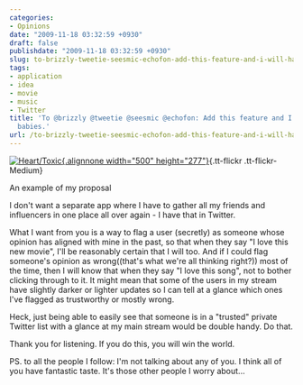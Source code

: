 ```yaml
---
categories:
- Opinions
date: "2009-11-18 03:32:59 +0930"
draft: false
publishdate: "2009-11-18 03:32:59 +0930"
slug: to-brizzly-tweetie-seesmic-echofon-add-this-feature-and-i-will-have-your-babies
tags:
- application
- idea
- movie
- music
- Twitter
title: 'To @brizzly @tweetie @seesmic @echofon: Add this feature and I will have your
  babies.'
url: /to-brizzly-tweetie-seesmic-echofon-add-this-feature-and-i-will-have-your-babies/
---
```

[![Heart/Toxic](//farm3.static.flickr.com/2782/4113242446_bb9eef0ca0.jpg){.alignnone
width="500"
height="277"}](http://www.flickr.com/photos/joshnunn/4113242446/ "Heart/Toxic"){.tt-flickr
.tt-flickr-Medium}

An example of my proposal

I don't want a separate app where I have to gather all my friends and
influencers in one place all over again - I have that in Twitter.

What I want from you is a way to flag a user (secretly) as someone whose
opinion has aligned with mine in the past, so that when they say "I love
this new movie", I'll be reasonably certain that I will too. And if I
could flag someone's opinion as wrong((that's what we're all thinking
right?)) most of the time, then I will know that when they say "I love
this song", not to bother clicking through to it. It might mean that
some of the users in my stream have slightly darker or lighter updates
so I can tell at a glance which ones I've flagged as trustworthy or
mostly wrong.

Heck, just being able to easily see that someone is in a "trusted"
private Twitter list with a glance at my main stream would be double
handy. Do that.

Thank you for listening. If you do this, you will win the world.

PS. to all the people I follow: I'm not talking about any of you. I
think all of you have fantastic taste. It's those other people I worry
about...